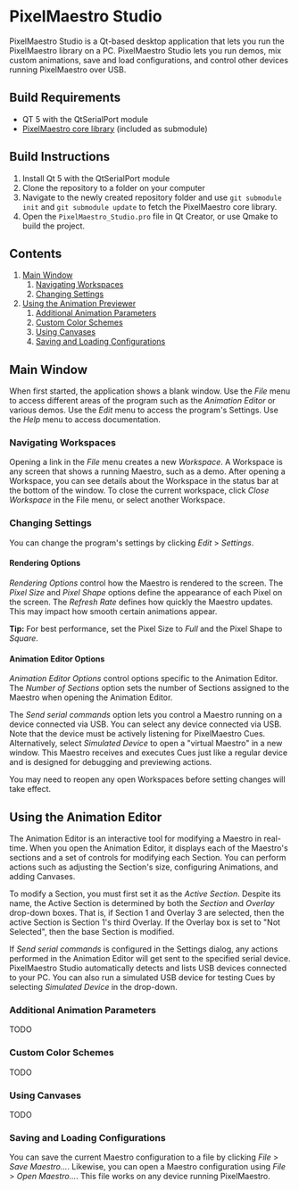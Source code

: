 # PixelMaestro Studio
PixelMaestro Studio is a Qt-based desktop application that lets you run the PixelMaestro library on a PC. PixelMaestro Studio lets you run demos, mix custom animations, save and load configurations, and control other devices running PixelMaestro over USB.

## Build Requirements
- QT 5 with the QtSerialPort module
- [PixelMaestro core library](https://github.com/Anewman2/PixelMaestro) (included as submodule)

## Build Instructions
1. Install Qt 5 with the QtSerialPort module
2. Clone the repository to a folder on your computer
3. Navigate to the newly created repository folder and use `git submodule init` and `git submodule update` to fetch the PixelMaestro core library.
4. Open the `PixelMaestro_Studio.pro` file in Qt Creator, or use Qmake to build the project.

## Contents
1. [Main Window](#main-window)
	1. [Navigating Workspaces](#navigating-workspaces)
	2. [Changing Settings](#changing-settings)
2. [Using the Animation Previewer](#animation-previewer)
	1. [Additional Animation Parameters](#additional-animation-parameters)
	2. [Custom Color Schemes](#custom-color-schemes)
	3. [Using Canvases](#using-canvases)
	4. [Saving and Loading Configurations](#saving-and-loading-configurations)

## Main Window
When first started, the application shows a blank window. Use the *File* menu to access different areas of the program such as the *Animation Editor* or various demos. Use the *Edit* menu to access the program's Settings. Use the *Help* menu to access documentation.

### Navigating Workspaces
Opening a link in the *File* menu creates a new *Workspace*. A Workspace is any screen that shows a running Maestro, such as a demo. After opening a Workspace, you can see details about the Workspace in the status bar at the bottom of the window. To close the current workspace, click *Close Workspace* in the File menu, or select another Workspace.

### Changing Settings
You can change the program's settings by clicking *Edit* > *Settings*.

#### Rendering Options
*Rendering Options* control how the Maestro is rendered to the screen. The *Pixel Size* and *Pixel Shape* options define the appearance of each Pixel on the screen. The *Refresh Rate* defines how quickly the Maestro updates. This may impact how smooth certain animations appear.

**Tip:** For best performance, set the Pixel Size to *Full* and the Pixel Shape to *Square*.

#### Animation Editor Options
*Animation Editor Options* control options specific to the Animation Editor. The *Number of Sections* option sets the number of Sections assigned to the Maestro when opening the Animation Editor.

The *Send serial commands* option lets you control a Maestro running on a device connected via USB. You can select any device connected via USB. Note that the device must be actively listening for PixelMaestro Cues. Alternatively, select *Simulated Device* to open a "virtual Maestro" in a new window. This Maestro receives and executes Cues just like a regular device and is designed for debugging and previewing actions.

You may need to reopen any open Workspaces before setting changes will take effect.

## Using the Animation Editor
The Animation Editor is an interactive tool for modifying a Maestro in real-time. When you open the Animation Editor, it displays each of the Maestro's sections and a set of controls for modifying each Section. You can perform actions such as adjusting the Section's size, configuring Animations, and adding Canvases.

To modify a Section, you must first set it as the *Active Section*. Despite its name, the Active Section is determined by both the *Section* and *Overlay* drop-down boxes. That is, if Section 1 and Overlay 3 are selected, then the active Section is Section 1's third Overlay. If the Overlay box is set to "Not Selected", then the base Section is modified.

If *Send serial commands* is configured in the Settings dialog, any actions performed in the Animation Editor will get sent to the specified serial device. PixelMaestro Studio automatically detects and lists USB devices connected to your PC. You can also run a simulated USB device for testing Cues by selecting *Simulated Device* in the drop-down.

### Additional Animation Parameters
TODO

### Custom Color Schemes
TODO

### Using Canvases
TODO

### Saving and Loading Configurations
You can save the current Maestro configuration to a file by clicking *File* > *Save Maestro...*. Likewise, you can open a Maestro configuration using *File* > *Open Maestro...*. This file works on any device running PixelMaestro.
